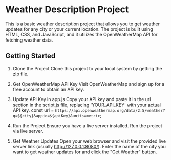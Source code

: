 # Weather Description Project
This is a basic weather description project that allows you to get weather updates for any city or your current location. The project is built using HTML, CSS, and JavaScript, and it utilizes the OpenWeatherMap API for fetching weather data.

## Getting Started
1. Clone the Project
Clone this project to your local system by getting the zip file.

2. Get OpenWeatherMap API Key
Visit OpenWeatherMap and sign up for a free account to obtain an API key.

3. Update API Key in app.js
Copy your API key and paste it in the url section in the script.js file, replacing 'YOUR_API_KEY' with your actual API key.
const url = `https://api.openweathermap.org/data/2.5/weather?q=${city}&appid=${apiKey}&units=metric`;

4. Run the Project
Ensure you have a live server installed. Run the project via live server.

5. Get Weather Updates
Open your web browser and visit the provided live server link (usually http://127.0.0.1:8080/). Enter the name of the city you want to get weather updates for and click the "Get Weather" button.
